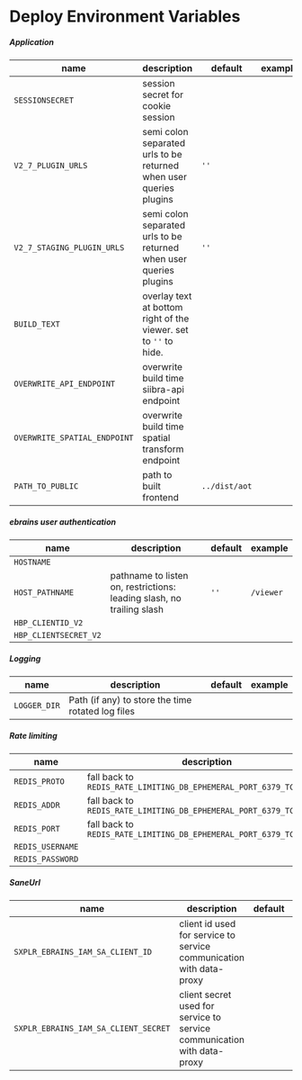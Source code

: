 # Deploy Environment Variables

##### Application

| name | description | default | example |
| --- | --- | --- | --- |
| `SESSIONSECRET` | session secret for cookie session |
| `V2_7_PLUGIN_URLS` | semi colon separated urls to be returned when user queries plugins | `''`
| `V2_7_STAGING_PLUGIN_URLS` | semi colon separated urls to be returned when user queries plugins | `''`
| `BUILD_TEXT` | overlay text at bottom right of the viewer. set to `''` to hide. | |
| `OVERWRITE_API_ENDPOINT` | overwrite build time siibra-api endpoint |
| `OVERWRITE_SPATIAL_ENDPOINT` | overwrite build time spatial transform endpoint | |
| `PATH_TO_PUBLIC` | path to built frontend | `../dist/aot` |


##### ebrains user authentication

| name | description | default | example |
| --- | --- | --- | --- |
| `HOSTNAME` | 
| `HOST_PATHNAME` | pathname to listen on, restrictions: leading slash, no trailing slash | `''` | `/viewer` |
| `HBP_CLIENTID_V2` | 
| `HBP_CLIENTSECRET_V2` | 


##### Logging

| name | description | default | example |
| --- | --- | --- | --- |
| `LOGGER_DIR` | Path (if any) to store the time rotated log files |  |

##### Rate limiting

| name | description | default | example |
| --- | --- | --- | --- |
| `REDIS_PROTO` | fall back to `REDIS_RATE_LIMITING_DB_EPHEMERAL_PORT_6379_TCP_PROTO` |
| `REDIS_ADDR` | fall back to `REDIS_RATE_LIMITING_DB_EPHEMERAL_PORT_6379_TCP_ADDR` |
| `REDIS_PORT` | fall back to `REDIS_RATE_LIMITING_DB_EPHEMERAL_PORT_6379_TCP_PORT` |
| `REDIS_USERNAME` |
| `REDIS_PASSWORD` |

##### SaneUrl

| name | description | default | example |
| --- | --- | --- | --- |
| `SXPLR_EBRAINS_IAM_SA_CLIENT_ID` | client id used for service to service communication with data-proxy | 
| `SXPLR_EBRAINS_IAM_SA_CLIENT_SECRET` | client secret used for service to service communication with data-proxy |